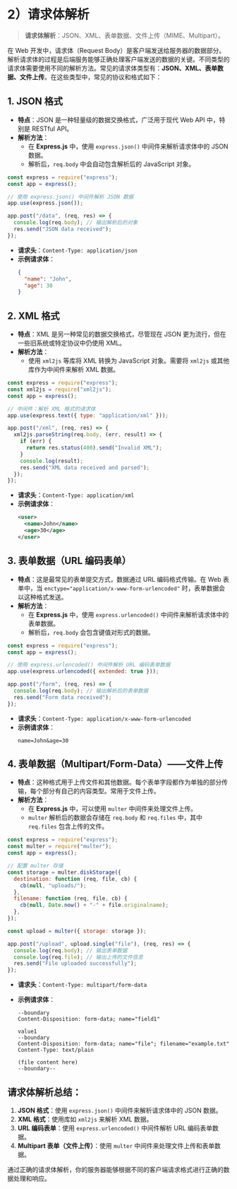 # 2）请求体解析

> **请求体解析**：JSON、XML、表单数据、文件上传（MIME、Multipart）。

在 Web 开发中，请求体（Request Body）是客户端发送给服务器的数据部分。解析请求体的过程是后端服务能够正确处理客户端发送的数据的关键。不同类型的请求体需要使用不同的解析方法。常见的请求体类型有：**JSON、XML、表单数据、文件上传**。在这些类型中，常见的协议和格式如下：

## 1. **JSON 格式**

- **特点**：JSON 是一种轻量级的数据交换格式，广泛用于现代 Web API 中，特别是 RESTful API。
- **解析方法**：
  - 在 **Express.js** 中，使用 `express.json()` 中间件来解析请求体中的 JSON 数据。
  - 解析后，`req.body` 中会自动包含解析后的 JavaScript 对象。

```javascript
const express = require("express");
const app = express();

// 使用 express.json() 中间件解析 JSON 数据
app.use(express.json());

app.post("/data", (req, res) => {
  console.log(req.body); // 输出解析后的对象
  res.send("JSON data received");
});
```

- **请求头**：`Content-Type: application/json`
- **示例请求体**：
  ```json
  {
    "name": "John",
    "age": 30
  }
  ```

## 2. **XML 格式**

- **特点**：XML 是另一种常见的数据交换格式，尽管现在 JSON 更为流行，但在一些旧系统或特定协议中仍使用 XML。
- **解析方法**：
  - 使用 `xml2js` 等库将 XML 转换为 JavaScript 对象。需要将 `xml2js` 或其他库作为中间件来解析 XML 数据。

```javascript
const express = require("express");
const xml2js = require("xml2js");
const app = express();

// 中间件：解析 XML 格式的请求体
app.use(express.text({ type: "application/xml" }));

app.post("/xml", (req, res) => {
  xml2js.parseString(req.body, (err, result) => {
    if (err) {
      return res.status(400).send("Invalid XML");
    }
    console.log(result);
    res.send("XML data received and parsed");
  });
});
```

- **请求头**：`Content-Type: application/xml`
- **示例请求体**：
  ```xml
  <user>
    <name>John</name>
    <age>30</age>
  </user>
  ```

## 3. **表单数据（URL 编码表单）**

- **特点**：这是最常见的表单提交方式，数据通过 URL 编码格式传输。在 Web 表单中，当 `enctype="application/x-www-form-urlencoded"` 时，表单数据会以这种格式发送。
- **解析方法**：
  - 在 **Express.js** 中，使用 `express.urlencoded()` 中间件来解析请求体中的表单数据。
  - 解析后，`req.body` 会包含键值对形式的数据。

```javascript
const express = require("express");
const app = express();

// 使用 express.urlencoded() 中间件解析 URL 编码表单数据
app.use(express.urlencoded({ extended: true }));

app.post("/form", (req, res) => {
  console.log(req.body); // 输出解析后的表单数据
  res.send("Form data received");
});
```

- **请求头**：`Content-Type: application/x-www-form-urlencoded`
- **示例请求体**：
  ```
  name=John&age=30
  ```

## 4. **表单数据（Multipart/Form-Data）——文件上传**

- **特点**：这种格式用于上传文件和其他数据。每个表单字段都作为单独的部分传输，每个部分有自己的内容类型。常用于文件上传。
- **解析方法**：
  - 在 **Express.js** 中，可以使用 `multer` 中间件来处理文件上传。
  - `multer` 解析后的数据会存储在 `req.body` 和 `req.files` 中，其中 `req.files` 包含上传的文件。

```javascript
const express = require("express");
const multer = require("multer");
const app = express();

// 配置 multer 存储
const storage = multer.diskStorage({
  destination: function (req, file, cb) {
    cb(null, "uploads/");
  },
  filename: function (req, file, cb) {
    cb(null, Date.now() + "-" + file.originalname);
  },
});

const upload = multer({ storage: storage });

app.post("/upload", upload.single("file"), (req, res) => {
  console.log(req.body); // 输出表单数据
  console.log(req.file); // 输出上传的文件信息
  res.send("File uploaded successfully");
});
```

- **请求头**：`Content-Type: multipart/form-data`
- **示例请求体**：

  ```
  --boundary
  Content-Disposition: form-data; name="field1"

  value1
  --boundary
  Content-Disposition: form-data; name="file"; filename="example.txt"
  Content-Type: text/plain

  (file content here)
  --boundary--
  ```

## 请求体解析总结：

1. **JSON 格式**：使用 `express.json()` 中间件来解析请求体中的 JSON 数据。
2. **XML 格式**：使用库如 `xml2js` 来解析 XML 数据。
3. **URL 编码表单**：使用 `express.urlencoded()` 中间件解析 URL 编码表单数据。
4. **Multipart 表单（文件上传）**：使用 `multer` 中间件来处理文件上传和表单数据。

通过正确的请求体解析，你的服务器能够根据不同的客户端请求格式进行正确的数据处理和响应。
